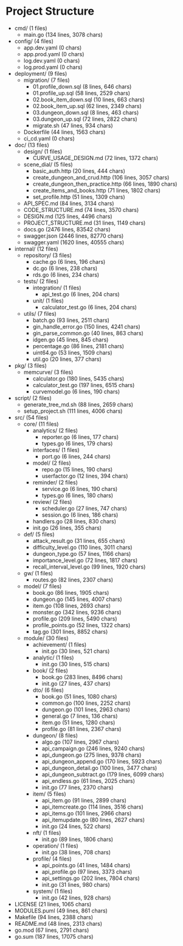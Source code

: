 # Project Structure
- cmd/ (1 files)
  - main.go (134 lines, 3078 chars)
- config/ (4 files)
  - app.dev.yaml (0 chars)
  - app.prod.yaml (0 chars)
  - log.dev.yaml (0 chars)
  - log.prod.yaml (0 chars)
- deployment/ (9 files)
  - migration/ (7 files)
    - 01.profile_down.sql (8 lines, 646 chars)
    - 01.profile_up.sql (58 lines, 2529 chars)
    - 02.book_item_down.sql (10 lines, 663 chars)
    - 02.book_item_up.sql (62 lines, 2349 chars)
    - 03.dungeon_down.sql (8 lines, 463 chars)
    - 03.dungeon_up.sql (72 lines, 2822 chars)
    - migrate.sh (47 lines, 934 chars)
  - Dockerfile (44 lines, 1563 chars)
  - ci_cd.yaml (0 chars)
- doc/ (13 files)
  - design/ (1 files)
    - CURVE_USAGE_DESIGN.md (72 lines, 1372 chars)
  - scene_dial/ (5 files)
    - basic_auth.http (20 lines, 444 chars)
    - create_dungeon_and_crud.http (106 lines, 3057 chars)
    - create_dungeon_then_practice.http (66 lines, 1890 chars)
    - create_items_and_books.http (71 lines, 1802 chars)
    - set_profile.http (51 lines, 1309 chars)
  - API_SPEC.md (84 lines, 3134 chars)
  - CODE_STRUCTURE.md (74 lines, 3570 chars)
  - DESIGN.md (125 lines, 4496 chars)
  - PROJECT_STRUCTURE.md (31 lines, 1149 chars)
  - docs.go (2476 lines, 83542 chars)
  - swagger.json (2446 lines, 82770 chars)
  - swagger.yaml (1620 lines, 40555 chars)
- internal/ (12 files)
  - repository/ (3 files)
    - cache.go (6 lines, 196 chars)
    - dc.go (6 lines, 238 chars)
    - rds.go (6 lines, 234 chars)
  - tests/ (2 files)
    - integration/ (1 files)
      - api_test.go (6 lines, 204 chars)
    - unit/ (1 files)
      - calculator_test.go (6 lines, 204 chars)
  - utils/ (7 files)
    - batch.go (93 lines, 2511 chars)
    - gin_handle_error.go (150 lines, 4241 chars)
    - gin_parse_common.go (40 lines, 863 chars)
    - idgen.go (45 lines, 845 chars)
    - percentage.go (86 lines, 2181 chars)
    - uint64.go (53 lines, 1509 chars)
    - util.go (20 lines, 377 chars)
- pkg/ (3 files)
  - memcurve/ (3 files)
    - calculator.go (180 lines, 5435 chars)
    - calculator_test.go (197 lines, 6515 chars)
    - curvemodel.go (6 lines, 190 chars)
- script/ (2 files)
  - generate_tree_md.sh (88 lines, 2659 chars)
  - setup_project.sh (111 lines, 4006 chars)
- src/ (54 files)
  - core/ (11 files)
    - analytics/ (2 files)
      - reporter.go (6 lines, 177 chars)
      - types.go (6 lines, 179 chars)
    - interfaces/ (1 files)
      - port.go (6 lines, 244 chars)
    - model/ (2 files)
      - repo.go (15 lines, 190 chars)
      - userfactor.go (12 lines, 394 chars)
    - reminder/ (2 files)
      - service.go (6 lines, 190 chars)
      - types.go (6 lines, 180 chars)
    - review/ (2 files)
      - scheduler.go (27 lines, 747 chars)
      - session.go (6 lines, 186 chars)
    - handlers.go (28 lines, 830 chars)
    - init.go (26 lines, 355 chars)
  - def/ (5 files)
    - attack_result.go (31 lines, 655 chars)
    - difficulty_level.go (110 lines, 3011 chars)
    - dungeon_type.go (57 lines, 1166 chars)
    - importance_level.go (72 lines, 1817 chars)
    - recall_interval_level.go (99 lines, 1920 chars)
  - gw/ (1 files)
    - routes.go (82 lines, 2307 chars)
  - model/ (7 files)
    - book.go (86 lines, 1905 chars)
    - dungeon.go (145 lines, 4007 chars)
    - item.go (108 lines, 2693 chars)
    - monster.go (342 lines, 9236 chars)
    - profile.go (209 lines, 5490 chars)
    - profile_points.go (52 lines, 1322 chars)
    - tag.go (301 lines, 8852 chars)
  - module/ (30 files)
    - achievement/ (1 files)
      - init.go (30 lines, 521 chars)
    - analytic/ (1 files)
      - init.go (30 lines, 515 chars)
    - book/ (2 files)
      - book.go (283 lines, 8496 chars)
      - init.go (27 lines, 437 chars)
    - dto/ (6 files)
      - book.go (51 lines, 1080 chars)
      - common.go (100 lines, 2252 chars)
      - dungeon.go (101 lines, 2963 chars)
      - general.go (7 lines, 136 chars)
      - item.go (51 lines, 1280 chars)
      - profile.go (81 lines, 2367 chars)
    - dungeon/ (8 files)
      - algo.go (107 lines, 2967 chars)
      - api_campaign.go (246 lines, 9240 chars)
      - api_dungeon.go (275 lines, 9378 chars)
      - api_dungeon_append.go (170 lines, 5923 chars)
      - api_dungeon_detail.go (100 lines, 3477 chars)
      - api_dungeon_subtract.go (179 lines, 6099 chars)
      - api_endless.go (61 lines, 2025 chars)
      - init.go (77 lines, 2370 chars)
    - item/ (5 files)
      - api_item.go (91 lines, 2899 chars)
      - api_itemcreate.go (114 lines, 3516 chars)
      - api_items.go (101 lines, 2966 chars)
      - api_itemupdate.go (80 lines, 2627 chars)
      - init.go (24 lines, 522 chars)
    - nft/ (1 files)
      - init.go (89 lines, 1806 chars)
    - operation/ (1 files)
      - init.go (38 lines, 708 chars)
    - profile/ (4 files)
      - api_points.go (41 lines, 1484 chars)
      - api_profile.go (97 lines, 3373 chars)
      - api_settings.go (202 lines, 7804 chars)
      - init.go (31 lines, 980 chars)
    - system/ (1 files)
      - init.go (42 lines, 928 chars)
- LICENSE (21 lines, 1065 chars)
- MODULES.puml (49 lines, 861 chars)
- Makefile (94 lines, 2388 chars)
- README.md (48 lines, 2313 chars)
- go.mod (67 lines, 2791 chars)
- go.sum (187 lines, 17075 chars)
